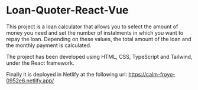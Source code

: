 # Loan-Quoter-React-Vue
This project is a loan calculator that allows you to select the amount of money you need and set the number of instalments in which you want to repay the loan. Depending on these values, the total amount of the loan and the monthly payment is calculated.

The project has been developed using HTML, CSS, TypeScript and Tailwind, under the React framework.

Finally it is deployed in Netlify at the following url: 
https://calm-froyo-0952e6.netlify.app/
